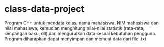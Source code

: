 # class-data-project
Program C++ untuk mendata kelas, nama mahasiswa, NIM mahasiswa dan nilai mahasiswa; kemudian menghitung nilai-nilai statistik (rata-rata, simpangan baku, dll) dan mengurutkan data sesuai kebutuhan pengguna. Program diharapkan dapat menyimpan dan memuat data dari file .txt.
